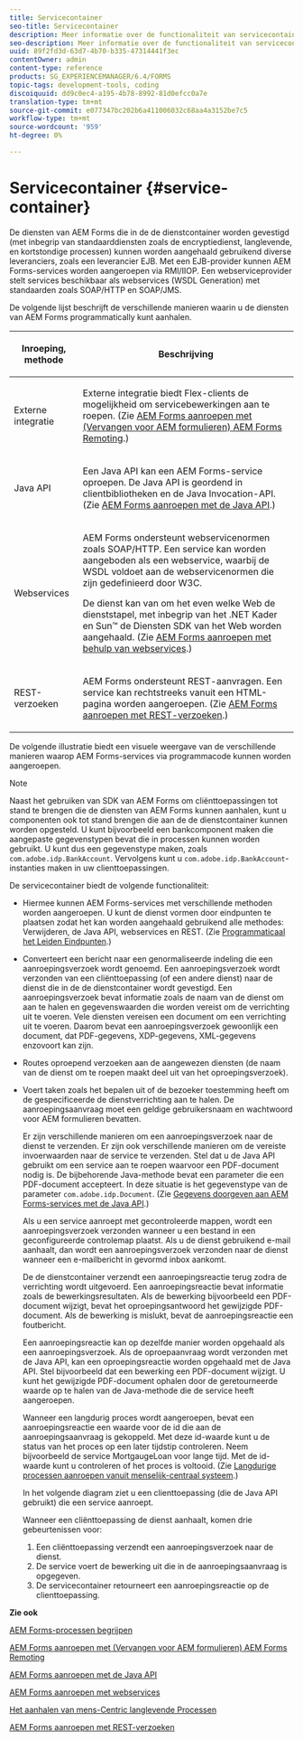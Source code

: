 ```yaml
---
title: Servicecontainer
seo-title: Servicecontainer
description: Meer informatie over de functionaliteit van servicecontainers. Bovendien beschrijft het artikel ook de verschillende manieren waarin u de diensten van AEM Forms programmatically kunt aanhalen.
seo-description: Meer informatie over de functionaliteit van servicecontainers. Bovendien beschrijft het artikel ook de verschillende manieren waarin u de diensten van AEM Forms programmatically kunt aanhalen.
uuid: 89f2fd3d-63d7-4b70-b335-47314441f3ec
contentOwner: admin
content-type: reference
products: SG_EXPERIENCEMANAGER/6.4/FORMS
topic-tags: development-tools, coding
discoiquuid: dd9c0ec4-a195-4b78-8992-81d0efcc0a7e
translation-type: tm+mt
source-git-commit: e077347bc202b6a411006032c68aa4a3152be7c5
workflow-type: tm+mt
source-wordcount: '959'
ht-degree: 0%

---
```



# Servicecontainer {#service-container}

De diensten van AEM Forms die in de de dienstcontainer worden gevestigd (met inbegrip van standaarddiensten zoals de encryptiedienst, langlevende, en kortstondige processen) kunnen worden aangehaald gebruikend diverse leveranciers, zoals een leverancier EJB. Met een EJB-provider kunnen AEM Forms-services worden aangeroepen via RMI/IIOP. Een webserviceprovider stelt services beschikbaar als webservices (WSDL Generation) met standaarden zoals SOAP/HTTP en SOAP/JMS.

De volgende lijst beschrijft de verschillende manieren waarin u de diensten van AEM Forms programmatically kunt aanhalen.

<table>
 <thead>
  <tr>
   <th><p>Inroeping, methode</p></th> 
   <th><p>Beschrijving</p></th> 
  </tr> 
 </thead> 
 <tbody>
  <tr>
   <td><p>Externe integratie</p></td> 
   <td><p>Externe integratie biedt Flex-clients de mogelijkheid om servicebewerkingen aan te roepen. (Zie <a href="/help/forms/developing/invoking-aem-forms-using-remoting.md#invoking-aem-forms-using-remoting">AEM Forms aanroepen met (Vervangen voor AEM formulieren) AEM Forms Remoting</a>.)</p></td> 
  </tr> 
  <tr>
   <td><p>Java API</p></td> 
   <td><p>Een Java API kan een AEM Forms-service oproepen. De Java API is geordend in clientbibliotheken en de Java Invocation-API. (Zie <a href="/help/forms/developing/invoking-aem-forms-using-java.md#invoking-aem-forms-using-the-java-api">AEM Forms aanroepen met de Java API</a>.)</p></td> 
  </tr> 
  <tr>
   <td><p>Webservices</p></td> 
   <td><p>AEM Forms ondersteunt webservicenormen zoals SOAP/HTTP. Een service kan worden aangeboden als een webservice, waarbij de WSDL voldoet aan de webservicenormen die zijn gedefinieerd door W3C.</p><p>De dienst kan van om het even welke Web de dienststapel, met inbegrip van het .NET Kader en Sun™ de Diensten SDK van het Web worden aangehaald. (Zie <a href="/help/forms/developing/invoking-aem-forms-using-web.md#invoking-aem-forms-using-web-services">AEM Forms aanroepen met behulp van webservices</a>.)</p></td> 
  </tr> 
  <tr>
   <td><p>REST-verzoeken</p></td> 
   <td><p>AEM Forms ondersteunt REST-aanvragen. Een service kan rechtstreeks vanuit een HTML-pagina worden aangeroepen. (Zie <a href="/help/forms/developing/invoking-aem-forms-using-rest.md#invoking-aem-forms-using-rest-requests">AEM Forms aanroepen met REST-verzoeken</a>.)</p></td> 
  </tr> 
 </tbody> 
</table>

De volgende illustratie biedt een visuele weergave van de verschillende manieren waarop AEM Forms-services via programmacode kunnen worden aangeroepen.

>[!NOTE]
>
>Naast het gebruiken van SDK van AEM Forms om cliënttoepassingen tot stand te brengen die de diensten van AEM Forms kunnen aanhalen, kunt u componenten ook tot stand brengen die aan de de dienstcontainer kunnen worden opgesteld. U kunt bijvoorbeeld een bankcomponent maken die aangepaste gegevenstypen bevat die in processen kunnen worden gebruikt. U kunt dus een gegevenstype maken, zoals `com.adobe.idp.BankAccount`. Vervolgens kunt u `com.adobe.idp.BankAccount`-instanties maken in uw clienttoepassingen.

De servicecontainer biedt de volgende functionaliteit:

* Hiermee kunnen AEM Forms-services met verschillende methoden worden aangeroepen. U kunt de dienst vormen door eindpunten te plaatsen zodat het kan worden aangehaald gebruikend alle methodes: Verwijderen, de Java API, webservices en REST. (Zie [Programmaticaal het Leiden Eindpunten](/help/forms/developing/programmatically-endpoints.md#programmatically-managing-endpoints).)
* Converteert een bericht naar een genormaliseerde indeling die een aanroepingsverzoek wordt genoemd. Een aanroepingsverzoek wordt verzonden van een cliënttoepassing (of een andere dienst) naar de dienst die in de de dienstcontainer wordt gevestigd. Een aanroepingsverzoek bevat informatie zoals de naam van de dienst om aan te halen en gegevenswaarden die worden vereist om de verrichting uit te voeren. Vele diensten vereisen een document om een verrichting uit te voeren. Daarom bevat een aanroepingsverzoek gewoonlijk een document, dat PDF-gegevens, XDP-gegevens, XML-gegevens enzovoort kan zijn.
* Routes oproepend verzoeken aan de aangewezen diensten (de naam van de dienst om te roepen maakt deel uit van het oproepingsverzoek).
* Voert taken zoals het bepalen uit of de bezoeker toestemming heeft om de gespecificeerde de dienstverrichting aan te halen. De aanroepingsaanvraag moet een geldige gebruikersnaam en wachtwoord voor AEM formulieren bevatten.

   Er zijn verschillende manieren om een aanroepingsverzoek naar de dienst te verzenden. Er zijn ook verschillende manieren om de vereiste invoerwaarden naar de service te verzenden. Stel dat u de Java API gebruikt om een service aan te roepen waarvoor een PDF-document nodig is. De bijbehorende Java-methode bevat een parameter die een PDF-document accepteert. In deze situatie is het gegevenstype van de parameter `com.adobe.idp.Document`. (Zie [Gegevens doorgeven aan AEM Forms-services met de Java API](/help/forms/developing/invoking-aem-forms-using-java.md#passing-data-to-aem-forms-services-using-the-java-api).)

   Als u een service aanroept met gecontroleerde mappen, wordt een aanroepingsverzoek verzonden wanneer u een bestand in een geconfigureerde controlemap plaatst. Als u de dienst gebruikend e-mail aanhaalt, dan wordt een aanroepingsverzoek verzonden naar de dienst wanneer een e-mailbericht in gevormd inbox aankomt.

   De de dienstcontainer verzendt een aanroepingsreactie terug zodra de verrichting wordt uitgevoerd. Een aanroepingsreactie bevat informatie zoals de bewerkingsresultaten. Als de bewerking bijvoorbeeld een PDF-document wijzigt, bevat het oproepingsantwoord het gewijzigde PDF-document. Als de bewerking is mislukt, bevat de aanroepingsreactie een foutbericht.

   Een aanroepingsreactie kan op dezelfde manier worden opgehaald als een aanroepingsverzoek. Als de oproepaanvraag wordt verzonden met de Java API, kan een oproepingsreactie worden opgehaald met de Java API. Stel bijvoorbeeld dat een bewerking een PDF-document wijzigt. U kunt het gewijzigde PDF-document ophalen door de geretourneerde waarde op te halen van de Java-methode die de service heeft aangeroepen.

   Wanneer een langdurig proces wordt aangeroepen, bevat een aanroepingsreactie een waarde voor de id die aan de aanroepingsaanvraag is gekoppeld. Met deze id-waarde kunt u de status van het proces op een later tijdstip controleren. Neem bijvoorbeeld de service MortgaugeLoan voor lange tijd. Met de id-waarde kunt u controleren of het proces is voltooid. (Zie [Langdurige processen aanroepen vanuit menselijk-centraal systeem](/help/forms/developing/invoking-human-centric-long-lived.md#invoking-human-centric-long-lived-processes).)

   In het volgende diagram ziet u een clienttoepassing (die de Java API gebruikt) die een service aanroept.

   Wanneer een cliënttoepassing de dienst aanhaalt, komen drie gebeurtenissen voor:

   1. Een cliënttoepassing verzendt een aanroepingsverzoek naar de dienst.
   1. De service voert de bewerking uit die in de aanroepingsaanvraag is opgegeven.
   1. De servicecontainer retourneert een aanroepingsreactie op de clienttoepassing.

**Zie ook**

[AEM Forms-processen begrijpen](/help/forms/developing/aem-forms-processes.md#understanding-aem-forms-processes)

[AEM Forms aanroepen met (Vervangen voor AEM formulieren) AEM Forms Remoting](/help/forms/developing/invoking-aem-forms-using-remoting.md#invoking-aem-forms-using-remoting)

[AEM Forms aanroepen met de Java API](/help/forms/developing/invoking-aem-forms-using-java.md#invoking-aem-forms-using-the-java-api)

[AEM Forms aanroepen met webservices](/help/forms/developing/invoking-aem-forms-using-web.md#invoking-aem-forms-using-web-services)

[Het aanhalen van mens-Centric langlevende Processen](/help/forms/developing/invoking-human-centric-long-lived.md#invoking-human-centric-long-lived-processes)

[AEM Forms aanroepen met REST-verzoeken](/help/forms/developing/invoking-aem-forms-using-rest.md#invoking-aem-forms-using-rest-requests)

